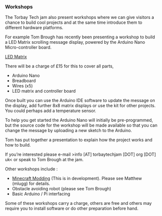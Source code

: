 ### Workshops

The Torbay Tech jam also present workshops where we can give visitors a chance to build cool projects and at the same time introduce them to different hardware platforms.

For example Tom Brough has recently been presenting a workshop to build a LED Matrix scrolling message display, powered by the Arduino Nano Micro-controller board.

[LED Matrix](led_matrix.jpg)

There will be a charge of £15 for this to cover all parts,

   * Arduino Nano
   * Breadboard
   * Wires (x5)
   * LED matrix and controller board
   	

Once built you can use the Arduino IDE software to update the message on the display, add further 8x8 matrix displays or use the kit for other projects. You could perhaps add a temperature sensor. 

To help you get started the Arduino Nano will initially be pre-programmed, but the source code for the workshop will be made available so that you can change the message by uploading a new sketch to the Arduino.

Tom has put together a presentation to explain how the project works and how to build.

If you’re interested please e-mail >info [AT] torbaytechjam [DOT] org [DOT] uk< or speak to Tom Brough at the jam. 

Other workshops include :

* [Minecraft Modding](minecraft_modding.md) (This is in development). Please see Matthew (mlugg) for details. 
* Obstacle avoiding robot (please see Tom Brough)
* Basic Arduino / Pi interfacing

Some of these workshops carry a charge, others are free and others may require you to install software or do other preparation before hand. 
